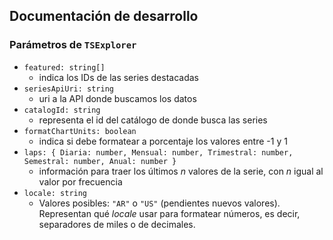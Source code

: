## Documentación de desarrollo

### Parámetros de `TSExplorer`
- `featured: string[]`
  - indica los IDs de las series destacadas
- `seriesApiUri: string`
  - uri a la API donde buscamos los datos
- `catalogId: string`
  - representa el id del catálogo de donde busca las series
- `formatChartUnits: boolean`
  - indica si debe formatear a porcentaje los valores entre -1 y 1
- `laps: { Diaria: number, Mensual: number, Trimestral: number, Semestral: number, Anual: number }`
  -  información para traer los últimos _n_ valores de la serie, con _n_ igual al valor por frecuencia
- `locale: string`
  -  Valores posibles: `"AR"` o `"US"` (pendientes nuevos valores). Representan qué _locale_ usar para formatear números, es decir, separadores de miles o de decimales.
